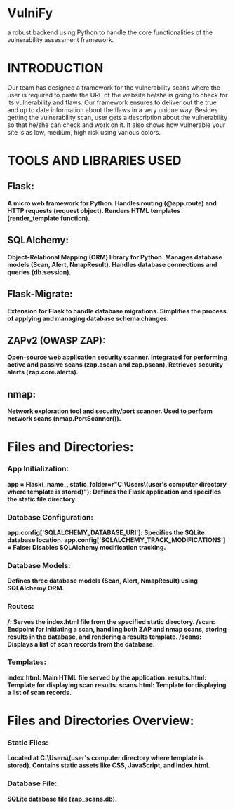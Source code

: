# VulniFy
 a robust backend using Python to handle the core functionalities of the vulnerability assessment framework.
<h1><b>INTRODUCTION</b></h1>
Our team has designed a framework for the vulnerability scans where the user is required to paste the URL of the website he/she is going to check for its vulnerability and flaws. Our framework ensures to deliver out the true and up to date information about the flaws in a very unique way.
Besides getting the vulnerability scan, user gets a description about the vulnerability so that he/she can check and work on it. It also shows how vulnerable your site is as low, medium, high risk using various colors.
<h1><b>TOOLS AND LIBRARIES USED<b></h1>
<h2>Flask: </h2>
A micro web framework for Python.
Handles routing (@app.route) and HTTP requests (request object).
Renders HTML templates (render_template function).
<h2>SQLAlchemy: </h2>
Object-Relational Mapping (ORM) library for Python.
Manages database models (Scan, Alert, NmapResult).
Handles database connections and queries (db.session).
<h2>Flask-Migrate:</h2> Extension for Flask to handle database migrations.
Simplifies the process of applying and managing database schema changes.
<h2>ZAPv2 (OWASP ZAP):</h2>
 Open-source web application security scanner.
Integrated for performing active and passive scans (zap.ascan and zap.pscan).
Retrieves security alerts (zap.core.alerts).
<h2>nmap: </h2>
Network exploration tool and security/port scanner.
Used to perform network scans (nmap.PortScanner()).
<h1><b>Files and Directories:</b></h1>
<h3>App Initialization:</h3>
app = Flask(_name_, static_folder=r"C:\Users\(user's computer directory where template is stored)"): Defines the Flask application and specifies the static file directory.
<h3>Database Configuration:</h3>
app.config['SQLALCHEMY_DATABASE_URI']: Specifies the SQLite database location.
app.config['SQLALCHEMY_TRACK_MODIFICATIONS'] = False: Disables SQLAlchemy modification tracking.
<h3>Database Models:</h3>
Defines three database models (Scan, Alert, NmapResult) using SQLAlchemy ORM.
<h3>Routes:</h3>
/: Serves the index.html file from the specified static directory.
/scan: Endpoint for initiating a scan, handling both ZAP and nmap scans, storing results in the database, and rendering a results template.
/scans: Displays a list of scan records from the database.
<h3>Templates:</h3>
index.html: Main HTML file served by the application.
results.html: Template for displaying scan results.
scans.html: Template for displaying a list of scan records.
<h1><b>Files and Directories Overview:</b></h1>
<h3>Static Files:</h3>
Located at C:\Users\(user's computer directory where template is stored).
Contains static assets like CSS, JavaScript, and index.html.
<h3>Database File:</h3>
SQLite database file (zap_scans.db).
